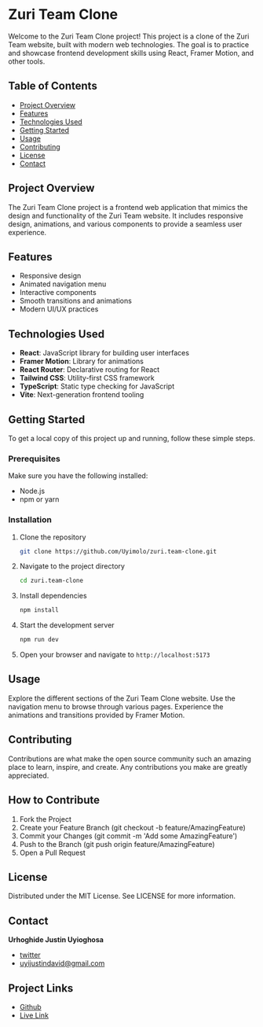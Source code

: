 # Zuri Team Clone

Welcome to the Zuri Team Clone project! This project is a clone of the Zuri Team website, built with modern web technologies. The goal is to practice and showcase frontend development skills using React, Framer Motion, and other tools.

## Table of Contents

- [Project Overview](#project-overview)
- [Features](#features)
- [Technologies Used](#technologies-used)
- [Getting Started](#getting-started)
- [Usage](#usage)
- [Contributing](#contributing)
- [License](#license)
- [Contact](#contact)

## Project Overview

The Zuri Team Clone project is a frontend web application that mimics the design and functionality of the Zuri Team website. It includes responsive design, animations, and various components to provide a seamless user experience.

## Features

- Responsive design
- Animated navigation menu
- Interactive components
- Smooth transitions and animations
- Modern UI/UX practices

## Technologies Used

- **React**: JavaScript library for building user interfaces
- **Framer Motion**: Library for animations
- **React Router**: Declarative routing for React
- **Tailwind CSS**: Utility-first CSS framework
- **TypeScript**: Static type checking for JavaScript
- **Vite**: Next-generation frontend tooling

## Getting Started

To get a local copy of this project up and running, follow these simple steps.

### Prerequisites

Make sure you have the following installed:

- Node.js
- npm or yarn

### Installation

1. Clone the repository

   ```bash
   git clone https://github.com/Uyimolo/zuri.team-clone.git 
   ```

2. Navigate to the project directory

   ```bash
   cd zuri.team-clone
   ```

3. Install dependencies

   ```bash 
   npm install
   ```

4. Start the development server

   ```bash
   npm run dev
   ```

5. Open your browser and navigate to `http://localhost:5173`

## Usage

Explore the different sections of the Zuri Team Clone website. Use the navigation menu to browse through various pages. Experience the animations and transitions provided by Framer Motion.

## Contributing

Contributions are what make the open source community such an amazing place to learn, inspire, and create. Any contributions you make are greatly appreciated.

## How to Contribute

1. Fork the Project
2. Create your Feature Branch (git checkout -b feature/AmazingFeature)
3. Commit your Changes (git commit -m 'Add some AmazingFeature')
4. Push to the Branch (git push origin feature/AmazingFeature)
5. Open a Pull Request

## License

Distributed under the MIT License. See LICENSE for more information.

## Contact

**Urhoghide Justin Uyioghosa**

- [twitter](https://x.com/codeFrontline) 
- uyijustindavid@gmail.com

## Project Links

- [Github](https://github.com/Uyimolo/zuri.team-clone)
- [Live Link](https://zuri-team-clone-one.vercel.app/)

